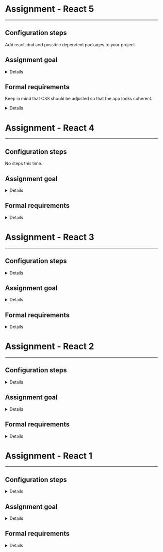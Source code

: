 # Assignment - React 5

***

## Configuration steps
Add react-dnd and possible dependent packages to your project

## Assignment goal

<details>
The goal of this assignment is to get familiar with libraries that enable more "visual" way of app interaction, such as react-dnd
</details>

## Formal requirements

Keep in mind that CSS should be adjusted so that the app looks coherent.

<details>

* data lists should be reorderable via drag and drop
* the "details" view should have all elements reorderable via drag and drop
* OPTIONAL: make it so that other elements "make space" visually in a smooth manner for the one that you are dropping
</details>

# Assignment - React 4

***

## Configuration steps
No steps this time.

## Assignment goal

<details>
The goal of this assignment is to get more familiar with efficiend code structurization via React hooks and HOCs, and learning some uses of refs.
</details>

## Formal requirements

<details>

* your data fetching logic should be contained within an appropriate hook
* you should aim to implement a minimal number of generalized hooks to cover your needs
* while loading a new page of data and while spinner is displayed, previous page data should still be displayed
* above should be achieved via a custom hook that uses a ref for previous value - try to write it yourself, even though it most probably is readily available on the internet
* Both data fetching and loading should be handled via a very general HOC that will supply every page
* Your application should now have a "dark mode" (or a light mode, if it is already dark). This should be handled with styled components theming and via a custom hook. User should be able to switch between modes via a button in the header of the page. The value of current mode should be stored in local storage
</details>

# Assignment - React 3

***

## Configuration steps

<details>

Make a copy of your React 2 repository with review changes applied
Install Js GraphQL plugin for Webstorm
</details>

## Assignment goal

<details>

The goal of this assignment is to get familiar with GraphQL and further improvement of Fluture knowledge via integration with GraphQL, as well as the ability to resolve configuration tasks
</details>

## Formal requirements

<details>

***KEEP IN MIND***

Fluture should be used to wrap your GraphQL calls and async logic. Please use the pipeline operator whenever possible


***TECHNICAL REQUIREMENTS***

* your application should be refactored to take advantage of a real GraphQL API of your choice (example: https://beta.pokeapi.co/graphql/console/)
* the general theme of your application can, but does not have to be changed - however, try to find a structure similar to players/teams
* API calls should be wrapped in Futures sufficiently for reusability purposes
* your application should have a schema.graphql file that contains the schema of the API you are using
* schema mentioned above should be generated manually via yarn generate-schema command
* yarn generate-schema should act according to a changable configuration
* your application should provide autocompletion for gql calls based on the schema that was generated
* your application should use graphql-tag for gql queries
* please remove your fake API from the application
* the details of player/team that were previously opened in a modal should now have separate pages parametrized by ID which will fetch that precise player/team
* you should take advantage of pagination data provided by the API (if it does provide pagination data)

</details>

# Assignment - React 2

***

## Configuration steps

<details>

* Make a copy of your React 1 repository with review changes applied, make sure to have this README.md present

</details>

## Assignment goal

<details>

The goal of this assignment is to modernize your freshly-completed React project with a proper functional package stack, as well as refactor your pure CSS into a more modern solution in form of styled-components, training your css-in-js skill.

</details>

## Formal requirements

<details>

***KEEP IN MIND***
Pay extra attention to using Fluture properly, where it benefits your project.

***TECHNICAL REQUIREMENTS***
* your application should be refactored to take advantage of Fluture **wherever possible**
* loading and error states should be handled via Fluture
* your application should contain a minimal amount of .css files - refactor to use styled-components instead
* your application should take advantage of pipeline operator **wherever possible**
* components and logic should aim to be reusable


</details>

# Assignment - React 1

***

## Configuration steps

<details>

* Fork this repository to have this README.md present 
* Set your application with React up - ***WITHOUT CREATE-REACT-APP or similar***

</details>

## Assignment goal

<details>

The goal of this assignment is to set up a functioning React application, utilizing previously written code that now will have to undergo some refactorization, as well as using most of React's basic functionalities.

</details>

## Formal requirements

<details>

***KEEP IN MIND***
This task will require you to use your players/teams code - however, your HTML/CSS tasks are all themed differently. Try to make players/teams fit that theme - be it a team of hockey players, a team of random professions or familiada :)

Your application should utilize ***BOTH*** your HTML/CSS and JS projects, refactored accordingly.



***TECHNICAL REQUIREMENTS***
* your application will be available via **yarn dev**
* your JS assignment code - fake "backend" for this project - should now generate players and teams with information about them - name, surname, description  for players; team name, list of player names, description for teams
  * there should now be 1-3 second delay when requesting players/teams, ***per request, not per team/player***
  * there should be a 20% chance to get an error, ***per request, not per team/player***
  * loading state and error state must be handled appropriately
  * you should use either a short predefined list to generate from, or a specialized module (such as faker)
* upper navbar should contain two links - to a list of players and to a list of teams
  * your application should contain routing to accomodate this
* your application should fetch 2000 players/teams
* left navbar should now be a pagination component, used to navigate the whole list of players/teams, 20 per page for players, 10 per page for teams
 * you should split the whole list into pages locally
* clicking on "details" button should show a modal window with a bigger version of the card that will fit all the details that may be cut off in small-format cards
* Ramda must be utilized wherever possible
* components should be reusable where possible
* try to look for an optimal solution to problems that arise, especially regarding your bundler configuration
* player list should be sorted by player name and surname
* team list should be sorted by team name


</details>

